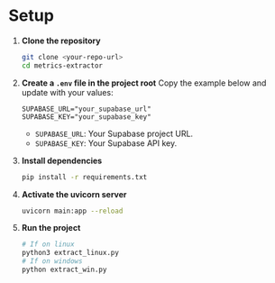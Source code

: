 # Setup

1. **Clone the repository**
   ```bash
   git clone <your-repo-url>
   cd metrics-extractor

2. **Create a `.env` file in the project root**
    Copy the example below and update with your values:
    ```properties
    SUPABASE_URL="your_supabase_url"
    SUPABASE_KEY="your_supabase_key"
    ```
    - `SUPABASE_URL`: Your Supabase project URL.
    - `SUPABASE_KEY`: Your Supabase API key.

3. **Install dependencies**
    ```bash
    pip install -r requirements.txt
    ```

4. **Activate the uvicorn server**
    ```bash
    uvicorn main:app --reload
    ```

5. **Run the project**
    ```bash
    # If on linux
    python3 extract_linux.py
    # If on windows
    python extract_win.py
    ```
